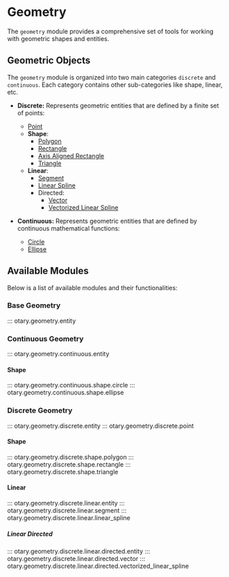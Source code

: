 # Geometry

The `geometry` module provides a comprehensive set of tools for working with geometric shapes and entities.

## Geometric Objects

The `geometry` module is organized into two main categories `discrete` and `continuous`.
Each category contains other sub-categories like shape, linear, etc.

- **Discrete:** Represents geometric entities that are defined by a finite set of points:
    - [Point](discrete/point.md)
    - **Shape**:
        - [Polygon](discrete/shape/polygon.md)
        - [Rectangle](discrete/shape/rectangle.md)
        - [Axis Aligned Rectangle](discrete/shape/axis_aligned_rectangle.md)
        - [Triangle](discrete/shape/triangle.md)
    - **Linear**:
        - [Segment](discrete/linear/segment.md)
        - [Linear Spline](discrete/linear/linear_spline.md)
        - Directed:
            - [Vector](discrete/linear/directed/vector.md)
            - [Vectorized Linear Spline](discrete/linear/directed/vectorized_linear_spline.md)

- **Continuous:** Represents geometric entities that are defined by continuous mathematical functions:
    - [Circle](continuous/circle.md)
    - [Ellipse](continuous/ellipse.md)

## Available Modules

Below is a list of available modules and their functionalities:

### Base Geometry

::: otary.geometry.entity

### Continuous Geometry

::: otary.geometry.continuous.entity

#### Shape

::: otary.geometry.continuous.shape.circle
::: otary.geometry.continuous.shape.ellipse

### Discrete Geometry

::: otary.geometry.discrete.entity
::: otary.geometry.discrete.point

#### Shape

::: otary.geometry.discrete.shape.polygon
::: otary.geometry.discrete.shape.rectangle
::: otary.geometry.discrete.shape.triangle

#### Linear

::: otary.geometry.discrete.linear.entity
::: otary.geometry.discrete.linear.segment
::: otary.geometry.discrete.linear.linear_spline

##### Linear Directed

::: otary.geometry.discrete.linear.directed.entity
::: otary.geometry.discrete.linear.directed.vector
::: otary.geometry.discrete.linear.directed.vectorized_linear_spline
